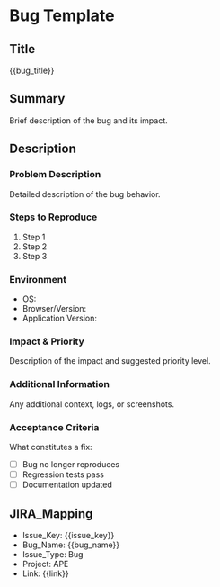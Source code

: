 # Bug Template

## Title
{{bug_title}}

## Summary
Brief description of the bug and its impact.

## Description

### Problem Description
Detailed description of the bug behavior.

### Steps to Reproduce
1. Step 1
2. Step 2
3. Step 3

### Environment
- OS:
- Browser/Version:
- Application Version:

### Impact & Priority
Description of the impact and suggested priority level.

### Additional Information
Any additional context, logs, or screenshots.

### Acceptance Criteria
What constitutes a fix:
- [ ] Bug no longer reproduces
- [ ] Regression tests pass
- [ ] Documentation updated

## JIRA_Mapping
- Issue_Key: {{issue_key}}
- Bug_Name: {{bug_name}}
- Issue_Type: Bug
- Project: APE
- Link: {{link}}